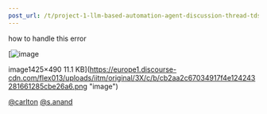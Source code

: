 ```yaml
---
post_url: /t/project-1-llm-based-automation-agent-discussion-thread-tds-jan-2025/164277/75
---
```

how to handle this error  

[![image](https://europe1.discourse-cdn.com/flex013/uploads/iitm/original/3X/c/b/cb2aa2c67034917f4e124243281661285cbe26a6.png)

image1425×490 11.1 KB](https://europe1.discourse-cdn.com/flex013/uploads/iitm/original/3X/c/b/cb2aa2c67034917f4e124243281661285cbe26a6.png "image")

  
[@carlton](/u/carlton) [@s.anand](/u/s.anand)